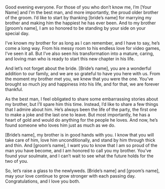 Good evening everyone. For those of you who don’t know me, I’m [Your Name] and I’m the best man, and more importantly, the proud older brother of the groom. I’d like to start by thanking [bride’s name] for marrying my brother and making him the happiest he has ever been. And to my brother [groom’s name], I am so honored to be standing by your side on your special day.

I’ve known my brother for as long as I can remember, and I have to say, he’s come a long way. From his messy room to his endless love for video games, I’ve seen it all. But I’ve also seen his transformation into a mature, caring, and loving man who is ready to start this new chapter in his life.

And let’s not forget about the bride. [Bride’s name], you are a wonderful addition to our family, and we are so grateful to have you here with us. From the moment my brother met you, we knew that you were the one. You’ve brought so much joy and happiness into his life, and for that, we are forever thankful.

As the best man, I feel obligated to share some embarrassing stories about my brother, but I’ll spare him this time. Instead, I’d like to share a few things that I admire about him. He’s always been the life of the party, the first one to make a joke and the last one to leave. But most importantly, he has a heart of gold and would do anything for the people he loves. And now, he’s found someone who loves him just as much as we do.

[Bride’s name], my brother is in good hands with you. I know that you will take care of him, love him unconditionally, and stand by him through thick and thin. And [groom’s name], I want you to know that I am so proud of the man you have become, and I am honored to call you my brother. You’ve found your soulmate, and I can’t wait to see what the future holds for the two of you.

So, let’s raise a glass to the newlyweds. [Bride’s name] and [groom’s name], may your love continue to grow stronger with each passing day. Congratulations, and I love you both.